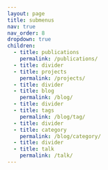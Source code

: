 ```yaml
---
layout: page
title: submenus
nav: true
nav_order: 8
dropdown: true
children:
  - title: publications
    permalink: /publications/
  - title: divider
  - title: projects
    permalink: /projects/
  - title: divider
  - title: blog
    permalink: /blog/
  - title: divider
  - title: tags
    permalink: /blog/tag/
  - title: divider
  - title: category
    permalink: /blog/category/
  - title: divider
  - title: talk
    permalink: /talk/
---
```

